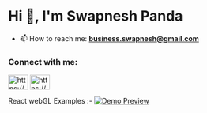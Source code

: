 # Hi 👋, I'm Swapnesh Panda
- 📫 How to reach me: **business.swapnesh@gmail.com**


### Connect with me:
<p align="left">
<a target="_blank" href="https://www.linkedin.com/in/swapnesh-panda-164b79303/" target="_blank"><img align="center" src="https://raw.githubusercontent.com/rahuldkjain/github-profile-readme-generator/master/src/images/icons/Social/linked-in-alt.svg" alt="https://www.linkedin.com/in/swapnesh-panda-164b79303" height="30" width="40" /></a>
<a target="_blank" href="https://www.instagram.com/swapnesh.io/" target="_blank"><img align="center" src="https://raw.githubusercontent.com/rahuldkjain/github-profile-readme-generator/master/src/images/icons/Social/instagram.svg" alt="https://www.instagram.com/swapnesh.io/" height="30" width="40" /></a>
</p>


React webGL Examples :-
[![Demo Preview](./img/FlyControl.gif)](https://threereactexamples.netlify.app)

